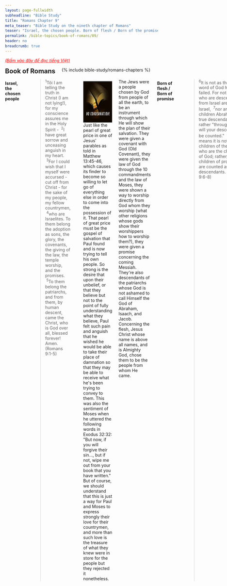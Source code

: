 ```yaml
---
layout: page-fullwidth
subheadline: "Bible Study"
title: "Romans Chapter 9"
meta_teaser: "Bible Study on the nineth chapter of Romans"
teaser: "Israel, the chosen people. Born of flesh / Born of the promise. The sovereignty of God through Jacob and Esau. The sovereignty of God through Pharaoh. The sovereignty of God shown through the clay and the potter illustration. God's sovereign choice in wrath or mercy. Many are chosen but few are saved. God's righteousness is only available through faith."
permalink: /bible-topics/book-of-romans/09/
header: no
breadcrumb: true
---
```

<!--more-->
<p style="font-style: italic;"><a style="color: #ff0000;" href="{{ site.projectname }}/hoc-kinh-thanh/sach-ro-ma/09/">(Bấm vào đây để đọc tiếng Việt)</a></p>
<div class="row">
<div class="bible-index medium-4 medium-push-8 columns">
<h2 style="margin: 0px">Book of Romans</h2>
        {% include bible-study/romans-chapters %}
</div><!-- /.medium-4.columns -->
<div class="medium-8 medium-pull-4 columns">

<!-- MAIN TEXT -->
<h4 abp="1953"><strong>Israel, the chosen people</strong></h4>
<p style="text-align: left;" abp="1960"><strong></strong><blockquote><sup abp="1961">1</sup>Tôi&nbsp;I am telling the truth in Christ (I am not lying!), for my conscience assures me in the Holy Spirit - &nbsp;<sup>2</sup>I have great sorrow and unceasing anguish in my heart. &nbsp;<sup>3</sup>For I could wish that I myself were accursed - cut off from Christ - for the sake of my people, my fellow countrymen, &nbsp;<sup>4</sup>who are Israelites. To them belong the adoption as sons, the glory, the covenants, the giving of the law, the temple worship, and the promises. &nbsp;<sup>5</sup>To them belong the patriarchs, and from them, by human descent, came the Christ, who is God over all, blessed forever! Amen. (Romans 9:1-5) </blockquote></p>
<div>
<p>
<img alt src="/images/no-condemnation.jpg" style="border: 0px none; margin: 7px 15px 0px 0px; max-width: 100%; height: 136px; padding: 0px; float: left;">
<p style="text-align: left;" abp="1968">Just like the pearl of great price in one of Jesus' parables as told in Matthew 13:45-46, which causes its finder to become so willing to let go of everything else in order to come into the possession of it. That pearl of great price must be the gospel of salvation that Paul found and is now trying to tell his own people. So strong is the desire that upon their unbelief, or that they believe but not to the point of fully understanding what they believe, Paul felt such pain and anguish that he wished he would be able to take their place of damnation so that they may be able to receive what he's been trying to convey to them. This was also the sentiment of Moses when he uttered the following words in Exodus 32:32: "But now, if you will forgive their sin..., but if not, wipe me out from your book that you have written." But of course, we should understand that this is just a way for Paul and Moses to express strongly their love for their countrymen, and more than such love is the treasure of what they knew were in store for the people but they rejected it nonetheless.</p>
</p>
</div>
<p style="text-align: left;" abp="1968">The Jews were a people chosen by God from people of all the earth, to be an instrument through which He will show the plan of their salvation. They were given a covenant with God (Old Covenant), they were given the law of God through the 10 commandments and the law of Moses, they were shown a way to worship directly from God whom they worship (what other religions whose gods show their worshippers how to worship them?), they were given a promise concerning the coming Messiah. They're also descendants of the patriarchs whose God is not ashamed to call Himself the God of Abraham, Isaach, and Jacob. Concerning the flesh, Jesus Christ whose name is above all names, and is Almighty God, chose them to be the people from whom He came.<br /><br /></p>
<h4 style="text-align: left;" abp="1996"><strong>Born of flesh / Born of promise</strong></h4>
<p style="text-align: left;" abp="1996"><blockquote><sup>6</sup>It is not as though the word of God had failed. For not all those who are descended from Israel are truly Israel, &nbsp;<sup>7</sup>nor are all the children Abraham's true descendants; rather "through Isaac will your descendants be counted." &nbsp;<sup>8</sup>This means it is not the children of the flesh who are the children of God; rather, the children of promise are counted as descendants.&nbsp;(Romans 9:6-8)</blockquote></p>
<p style="text-align: left;" abp="1996">If God made a promise concerning the salvation of Israel, then why some of them are not saved? Did the word of God fail? Here Paul is trying to present the principle and condition of salvation.</p>
<p style="text-align: left;" abp="1996">God gave Abraham a promise that his descendants will be as numerous as stars in the sky and as sand in the ocean. Though Abraham believed in God, he lacked patience, so he and his wife Sarah used the maid servant Hagar to bear them a child named Ismael. However when the time comes according to the plan that God had predetermined, He gave them a child named Isaac born by wife Sarah. Therefore this passage talks of the two sons of Abraham, Ismael born by human desire, and Isaac born by the promise of God. Isaac represents those that rely on nothing but Christ to achieve the righteousness of God.</p>
<p style="text-align: left;" abp="1996">To demonstrate His power, God let them wait until Abraham turned 100, while Sarah became about 90 years old, when the human flesh can no longer conceive children. Therefore the true children of God are those born by the promise. And the only means by which they receive it is through faith.&nbsp;<br /><br /></p>
<h4 style="text-align: left;" abp="1996"><strong>The sovereignty of God through Esau and Jacob</strong></h4>
<p style="text-align: left;" abp="1996"><blockquote><sup>10</sup>Not only that, but when Rebekah had conceived children by one man, our ancestor Isaac - &nbsp;<sup>11</sup>even before they were born or had done anything good or bad (so that God's purpose in election would stand, not by works but by his calling) - &nbsp;<sup>12</sup>it was said to her, "The older will serve the younger," &nbsp;<sup>13</sup>just as it is written: "Jacob I loved, but Esau I hated."&nbsp;&nbsp; <sup>14</sup>What shall we say then? Is there injustice with God? Absolutely not! &nbsp;<sup>15</sup>For he says to Moses: "I will have mercy on whom I have mercy, and I will have compassion on whom I have compassion." &nbsp;<sup>16</sup>So then, it does not depend on human desire or exertion, but on God who shows mercy. (Romans 9:10-16) </blockquote></p>
<p style="text-align: left;" abp="1996">To continue the train of thought from a preceding passage about how God makes his choices, Paul is now leading us to a situation in the Bible about Rebecca's twin birth of Jacob and Esau. The main concept is Paul's quote of the Old Testament when God said: "Jacob I loved but Esau I hated," where Paul drew a conclusion of God's sovereignty concerning salvation when he wrote in verse 16 that it does not depend on human desire or effort, but on God's mercy.&nbsp;</p>
<p style="text-align: left;" abp="1996">This has caused much doubt in the hearts of many, from the righteousness of God, to how He choose some from the world. Concerning God's righteousness, we must believe that the Lord who demands righteousness from fallen flesh, must be Himself righteous, and his choices are based on the foundation that God's wisedom is above human understanding. Concerning choices, or election, there are two issues, one is "Does God choose to save only some from the world?," and two is "Are all who are chosen also saved?" There is so much debate concerning God's choice or election, but this reminds me two situations in the Bible.&nbsp;</p>
<p style="text-align: left;" abp="1996">The first situation involves how God chose the Jews from people of the world. But not all who were chosen came to trust in Christ when he took the cross, in the same manner as not all who came from Abraham were his true descendants. The second situation involves God's salvation plan that includes all of mankind. Examples of this truth is found in verses John 3:16, 2 Peter 3:9, John 3:36, and roughly 70 other verses.</p>
<p style="text-align: left;" abp="1996">Therefore we can base on these facts in the Bible to conclude that election and salvation are two separate things. Election has to do with God's choice of Israel to be the model of His salvation plan, and to speak of God's sovereignty, while salvation involves the giving of righteousness to those who place their trust in Christ, and it is available to all of mankind, which is not what Paul is speaking of here.&nbsp;<br /><br /></p>
<h4 abp="1996" style="text-align: left;"><strong>The sovereignty of God through Pharaoh</strong></h4>
<p abp="1996" style="text-align: left;"><blockquote><sup>17</sup>For the scripture says to Pharaoh: "For this very purpose I have raised you up, that I may demonstrate my power in you, and that my name may be proclaimed in all the earth." &nbsp;<sup>18</sup>So then, God has mercy on whom he chooses to have mercy, and he hardens whom he chooses to harden. &nbsp;<sup>19</sup>You will say to me then, "Why does he still find fault? For who has ever resisted his will?"&nbsp;(Romans 9:17-19) </blockquote></p>
<p style="text-align: left;">Paul continues in the vein of thought concerning God's sovereignty, citing from Exodus when God was preparing the way to deliver His people from Egypt. &nbsp;God hardens Pharaoh's heart so much that in the face of such terrifying plagues the prideful king continued to challenge God. But it was through the hardening that God's power was demonstrated.<br />&nbsp;</p>
<h4 abp="1996" style="text-align: left;"><strong>The sovereignty of God illustrated in clay/potter relationship</strong></h4>
<p style="text-align: left;" abp="1996"><blockquote><sup>20</sup>But who indeed are you - a mere human being - to talk back to God? Does what is molded say to the molder, "Why have you made me like this?" &nbsp;<sup>21</sup>Has the potter no right to make from the same lump of clay one vessel for special use and another for ordinary use?&nbsp;(Romans 9:20-21) </blockquote></p>
<p style="text-align: left;" abp="1996">Paul gave one more example using the relationship between the clay jar and its molder to expand his argument for the sovereignty of God.</p>
<p style="text-align: left;" abp="1996">In summary, the emphasis on God's sovereignty as an essential element which cannot be separated from the truth expressing that salvation is by grace alone that Paul has used as the main goal in all letters he wrote to the churches. The sovereignty of God demands that God's salvation does not depend on human desire or exertion, but on God who shows mercy.<br /><br /></p>
<h4 style="text-align: left;" abp="1996"><strong>The sovereignty of God in expressing wrath or mercy</strong></h4>
<p style="text-align: left;" abp="1996"><blockquote><sup>22</sup>But what if God, willing to demonstrate his wrath and to make known his power, has endured with much patience the objects of wrath prepared for destruction? &nbsp;<sup>23</sup>And what if he is willing to make known the wealth of his glory on the objects of mercy that he has prepared beforehand for glory - &nbsp;<sup>24</sup>even us, whom he has called, not only from the Jews but also from the Gentiles? &nbsp;<sup>25</sup>As he also says in Hosea: "I will call those who were not my people, 'My people,' and I will call her who was unloved, 'My beloved.'" <sup>26</sup>"And in the very place where it was said to them, 'You are not my people,' there they will be called 'sons of the living God.'" (Romans 9:22:26) </blockquote></p>
<p style="text-align: left;" abp="1996">This passage continues the line of thought on verse 18, in which God is sovereign in hardening the heart, or showing mercy, to a certain person or nation. It is this truth of God's sovereignty that cannot help but confirm the accompanying truth of salvation by grace, and through faith alone.&nbsp;</p>
<h4 style="text-align: left;" abp="1996"><br />
<strong>Many are called but not all are saved</strong></h4>
<p style="text-align: left;" abp="1996"><blockquote><sup>27</sup>And Isaiah cries out on behalf of Israel, "Though the number of the children of Israel are as the sand of the sea, only the remnant will be saved, &nbsp;<sup>28</sup>for the Lord will execute his sentence on the earth completely and quickly." &nbsp;<sup>29</sup>Just as Isaiah predicted, "If the Lord of armies had not left us descendants, we would have become like Sodom, and we would have resembled Gomorrah."&nbsp;(Romans 9:27-29)</blockquote></p>
<p style="text-align: left;" abp="1996">This passage shows us more clearly the difference between "election" and "salvation." The entire nation of Israel was chosen, or elected, but only a part of them is saved. God chose them to be an instrument through which He brings about the salvation plan for the whole world. But why were only some of them saved? Verse 32 explains the reason that caused them to miss the grace of God: because they did not seek Him through faith, but through works. We will dig deeper the meaning of this verse in the following part when we reach verse 32.&nbsp;</p>
<p style="text-align: left;" abp="1996">Paul then quotes from Isaiah to show them that if anyone in Israel is saved, it is because of God's grace and mercies. Because in reality, being Jews or Gentiles, they deserve no more than the people of Sodom or Gomorrah.</p>
<h4 style="text-align: left;" abp="1996"><br />
<strong>Righteousness is only available through faith</strong></h4>
<p style="text-align: left;" abp="1996"><blockquote><sup>30</sup>What shall we say then? - that the Gentiles who did not pursue righteousness obtained it, that is, a righteousness that is by faith, &nbsp;<sup>31</sup>but Israel even though pursuing a law of righteousness did not attain it. &nbsp;<sup>32</sup>Why not? Because they pursued it not by faith but (as if it were possible) by works. They stumbled over the stumbling stone, <sup>33</sup>just as it is written, "Look, I am laying in Zion a stone that will cause people to stumble and a rock that will make them fall,&nbsp;yet the one who believes in him will not be put to shame." (Romans 9:30-33) </blockquote></p>
<p style="text-align: left;" abp="1996">Now at this closing passage, Paul once again concludes with the same main theme: God's sovereignty in salvation. The Gentiles, not having been given the law, dead in sin and trespasses, never having sought God, yet now being called by Him to an opportunity to receive righteousness. On the other hand, God's chosen people of Israel, who have sought this righteousness through obedience to the law, many of whom never found it.</p>
<p style="text-align: left;" abp="1996">The main element that prevents the Jews from realizing this grace is their reliance on works, where works are dictated by the requirements of the law in order to achieve righteousness. God opened for them a new and living way that is through the body of Christ (Hebrews 10:20), but they insist on placing themselves under the slavery to the law. The Gentiles, not having anything to rely on, leaving only faith, which they place it wholly on Christ.</p>
<p style="text-align: left;" abp="1996">The rock that causes the nation of Israel to stumble is Christ. His coming to earth put before them an important decision, either to continue to use their own strength to satisfy the demands of the law, or to place their faith solely on the One who alone can satisfy them all on the cross. Jesus became the stumbling block for them. The perfect sacrifice of the Son of God had rendered obsolete all burnt sacrifices that they were so familiar with (Hebrews 10:26).<br /><br /></p>
<p abp="1999" style="text-align: left;"><em abp="2000" style="color: #999999;"><span abp="2001" style="font-size: 10pt; line-height: 1.2em;">Scripture quoted by permission. All scripture quotations, unless otherwise indicated, are taken from the NET Bible® copyright ©1996-2006 by Biblical Studies Press, L.L.C. All rights reserved.</span></em></p>
<p style="text-align: left;" abp="2002"><span style="color: #999999;" abp="2003"><em abp="2004"><span style="font-size: 10pt;" abp="2005">Nghi Nguyen</span></em></span></p>

<div class="alert-box text radius "><p><em abp="2000" style="color: #999999;">Disclaimer: This is my own opinion on the topic, which does not necessarily reflect the church's theology, or beliefs of the individuals in it — Nghi Nguyen</em></p></div>
</div><!-- /.medium-8.columns -->
</div><!-- /.row -->
